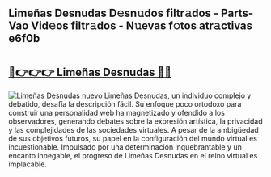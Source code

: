 ## Limeñas Desnudas D𝚎sn𝚞dos filtr𝚊dos - Parts-Vao Vid𝚎os filtr𝚊dos - N𝚞evas f𝚘tos atr𝚊ctivas e6f0b

# <h2><a href="http://mbbh9ao.tromn.icu/?c=Lime%c3%b1as+Desnudas">🔗👉👉👉 Limeñas Desnudas 🔗🔗</a></h2>

[![Limeñas Desnudas nuevo](https://i.imgur.com/pEAQMta.gif)](http://mbbh9ao.tromn.icu/?c=Lime%c3%b1as+Desnudas)
Limeñas Desnudas, un individuo complejo y debatido, desafía la descripción fácil. Su enfoque poco ortodoxo para construir una personalidad web ha magnetizado y ofendido a los observadores, generando debates sobre la expresión artística, la privacidad y las complejidades de las sociedades virtuales. A pesar de la ambigüedad de sus objetivos futuros, su papel en la configuración del mundo virtual es incuestionable. Impulsado por una determinación inquebrantable y un encanto innegable, el progreso de Limeñas Desnudas en el reino virtual es implacable.

